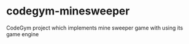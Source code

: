 # codegym-minesweeper
CodeGym project which implements mine sweeper game with using its game engine
